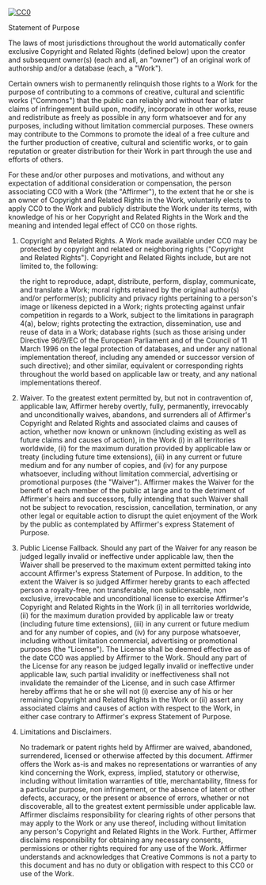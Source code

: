 [![CC0](https://i.creativecommons.org/p/zero/1.0/88x31.png)](https://creativecommons.org/publicdomain/zero/1.0/)

Statement of Purpose

The laws of most jurisdictions throughout the world automatically confer exclusive Copyright and Related Rights
(defined below) upon the creator and subsequent owner(s) (each and all, an "owner") of an original work of authorship
and/or a database (each, a "Work").

Certain owners wish to permanently relinquish those rights to a Work for the purpose of contributing to a commons of
creative, cultural and scientific works ("Commons") that the public can reliably and without fear of later claims of
infringement build upon, modify, incorporate in other works, reuse and redistribute as freely as possible in any form
whatsoever and for any purposes, including without limitation commercial purposes. These owners may contribute to the
Commons to promote the ideal of a free culture and the further production of creative, cultural and scientific works,
or to gain reputation or greater distribution for their Work in part through the use and efforts of others.

For these and/or other purposes and motivations, and without any expectation of additional consideration or
compensation, the person associating CC0 with a Work (the "Affirmer"), to the extent that he or she is an owner of
Copyright and Related Rights in the Work, voluntarily elects to apply CC0 to the Work and publicly distribute the Work
under its terms, with knowledge of his or her Copyright and Related Rights in the Work and the meaning and intended
legal effect of CC0 on those rights.

1. Copyright and Related Rights. A Work made available under CC0 may be protected by copyright and related or
neighboring rights ("Copyright and Related Rights"). Copyright and Related Rights include, but are not limited to, the
following:

    the right to reproduce, adapt, distribute, perform, display, communicate, and translate a Work; moral rights
    retained by the original author(s) and/or performer(s); publicity and privacy rights pertaining to a person's image
    or likeness depicted in a Work; rights protecting against unfair competition in regards to a Work, subject to the
    limitations in paragraph 4(a), below; rights protecting the extraction, dissemination, use and reuse of data in a
    Work; database rights (such as those arising under Directive 96/9/EC of the European Parliament and of the Council
    of 11 March 1996 on the legal protection of databases, and under any national implementation thereof, including any
    amended or successor version of such directive); and other similar, equivalent or corresponding rights throughout
    the world based on applicable law or treaty, and any national implementations thereof.

2. Waiver. To the greatest extent permitted by, but not in contravention of, applicable law, Affirmer hereby overtly,
    fully, permanently, irrevocably and unconditionally waives, abandons, and surrenders all of Affirmer's Copyright and
    Related Rights and associated claims and causes of action, whether now known or unknown (including existing as well
    as future claims and causes of action), in the Work (i) in all territories worldwide, (ii) for the maximum duration
    provided by applicable law or treaty (including future time extensions), (iii) in any current or future medium and
    for any number of copies, and (iv) for any purpose whatsoever, including without limitation commercial, advertising
    or promotional purposes (the "Waiver"). Affirmer makes the Waiver for the benefit of each member of the public at
    large and to the detriment of Affirmer's heirs and successors, fully intending that such Waiver shall not be subject
    to revocation, rescission, cancellation, termination, or any other legal or equitable action to disrupt the quiet
    enjoyment of the Work by the public as contemplated by Affirmer's express Statement of Purpose.

3. Public License Fallback. Should any part of the Waiver for any reason be judged legally invalid or ineffective under
    applicable law, then the Waiver shall be preserved to the maximum extent permitted taking into account Affirmer's
    express Statement of Purpose. In addition, to the extent the Waiver is so judged Affirmer hereby grants to each
    affected person a royalty-free, non transferable, non sublicensable, non exclusive, irrevocable and unconditional
    license to exercise Affirmer's Copyright and Related Rights in the Work (i) in all territories worldwide, (ii) for
    the maximum duration provided by applicable law or treaty (including future time extensions), (iii) in any current
    or future medium and for any number of copies, and (iv) for any purpose whatsoever, including without limitation
    commercial, advertising or promotional purposes (the "License"). The License shall be deemed effective as of the
    date CC0 was applied by Affirmer to the Work. Should any part of the License for any reason be judged legally
    invalid or ineffective under applicable law, such partial invalidity or ineffectiveness shall not invalidate the
    remainder of the License, and in such case Affirmer hereby affirms that he or she will not (i) exercise any of his
    or her remaining Copyright and Related Rights in the Work or (ii) assert any associated claims and causes of action
    with respect to the Work, in either case contrary to Affirmer's express Statement of Purpose.

4. Limitations and Disclaimers.

    No trademark or patent rights held by Affirmer are waived, abandoned, surrendered, licensed or otherwise affected by
    this document. Affirmer offers the Work as-is and makes no representations or warranties of any kind concerning the
    Work, express, implied, statutory or otherwise, including without limitation warranties of title, merchantability,
    fitness for a particular purpose, non infringement, or the absence of latent or other defects, accuracy, or the
    present or absence of errors, whether or not discoverable, all to the greatest extent permissible under applicable
    law. Affirmer disclaims responsibility for clearing rights of other persons that may apply to the Work or any use
    thereof, including without limitation any person's Copyright and Related Rights in the Work. Further, Affirmer
    disclaims responsibility for obtaining any necessary consents, permissions or other rights required for any use of
    the Work. Affirmer understands and acknowledges that Creative Commons is not a party to this document and has no
    duty or obligation with respect to this CC0 or use of the Work.
